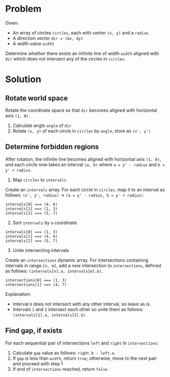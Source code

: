# Problem

Given:

- An array of circles `circles`, each with center `(x, y)` and a `radius`
- A direction vector `dir = (dx, dy)`
- A width value `width`

Determine whether there exists an infinite line of width `width` aligned with `dir` which does not intersect any of the circles in `circles`.

# Solution

## Rotate world space

Rotate the coordinate space so that `dir` becomes aligned with horizontal axis `(1, 0)`.

1. Calculate angle `angle` of `dir`
2. Rotate `(x, y)` of each circle in `circles` by `angle`, store as `(x', y')`

## Determine forbidden regions

After rotation, the infinite line becomes aligned with horizontal axis `(1, 0)`, and each circle now takes an interval `(a, b)` where `a = y' - radius` and `b = y' + radius`.

1. Map `circles` to `intervals`

Create an `intervals` array. For each circle in `circles`, map it to an interval as follows: `(x', y', radius)` -> `(a = y' - radius, b = y' + radius)`.

```
intervals[0] === (4, 6)
intervals[1] === (1, 3)
intervals[2] === (5, 7)
```

2. Sort `intervals` by `a` coordinate

```
intervals[0] === (1, 3)
intervals[1] === (4, 6)
intervals[2] === (5, 7)
```

3. Unite intersecting intervals

Create an `intersections` dynamic array. For intersections containing intervals in range `[n, m]`, add a new intersection to `intersections`, defined as follows: `(intervals[n].a, intervals[m].b)`.

```
intersections[0] === (1, 3)
intersections[1] === (4, 7)
```

Explanation:

- Interval `0` does not intersect with any other interval, so leave as is.
- Intervals `1` and `2` intersect each other so unite them as follows: `(intervals[1].a, intervals[2].b)`

## Find gap, if exists

For each sequential pair of intersections `left` and `right` in `intersections`:

1. Calculate `gap` value as follows: `right.b - left.a`
2. If `gap` is less than `width`, return `true`; otherwise, move to the next pair and proceed with step 1
3. If end of `intersections` reached, return `false`
